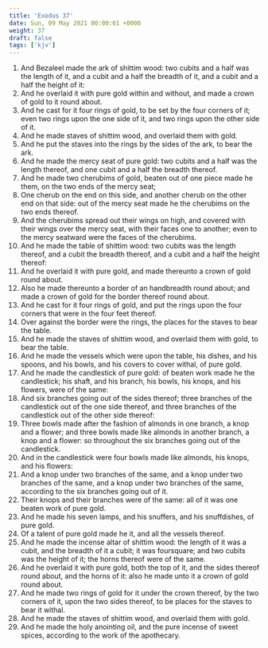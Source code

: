 ```yaml
---
title: 'Exodus 37'
date: Sun, 09 May 2021 00:00:01 +0000
weight: 37
draft: false
tags: ['kjv'] 
---
```


1. And Bezaleel made the ark of shittim wood: two cubits and a half was the length of it, and a cubit and a half the breadth of it, and a cubit and a half the height of it:
2. And he overlaid it with pure gold within and without, and made a crown of gold to it round about.
3. And he cast for it four rings of gold, to be set by the four corners of it; even two rings upon the one side of it, and two rings upon the other side of it.
4. And he made staves of shittim wood, and overlaid them with gold.
5. And he put the staves into the rings by the sides of the ark, to bear the ark.
6. And he made the mercy seat of pure gold: two cubits and a half was the length thereof, and one cubit and a half the breadth thereof.
7. And he made two cherubims of gold, beaten out of one piece made he them, on the two ends of the mercy seat;
8. One cherub on the end on this side, and another cherub on the other end on that side: out of the mercy seat made he the cherubims on the two ends thereof.
9. And the cherubims spread out their wings on high, and covered with their wings over the mercy seat, with their faces one to another; even to the mercy seatward were the faces of the cherubims.
10. And he made the table of shittim wood: two cubits was the length thereof, and a cubit the breadth thereof, and a cubit and a half the height thereof:
11. And he overlaid it with pure gold, and made thereunto a crown of gold round about.
12. Also he made thereunto a border of an handbreadth round about; and made a crown of gold for the border thereof round about.
13. And he cast for it four rings of gold, and put the rings upon the four corners that were in the four feet thereof.
14. Over against the border were the rings, the places for the staves to bear the table.
15. And he made the staves of shittim wood, and overlaid them with gold, to bear the table.
16. And he made the vessels which were upon the table, his dishes, and his spoons, and his bowls, and his covers to cover withal, of pure gold.
17. And he made the candlestick of pure gold: of beaten work made he the candlestick; his shaft, and his branch, his bowls, his knops, and his flowers, were of the same:
18. And six branches going out of the sides thereof; three branches of the candlestick out of the one side thereof, and three branches of the candlestick out of the other side thereof:
19. Three bowls made after the fashion of almonds in one branch, a knop and a flower; and three bowls made like almonds in another branch, a knop and a flower: so throughout the six branches going out of the candlestick.
20. And in the candlestick were four bowls made like almonds, his knops, and his flowers:
21. And a knop under two branches of the same, and a knop under two branches of the same, and a knop under two branches of the same, according to the six branches going out of it.
22. Their knops and their branches were of the same: all of it was one beaten work of pure gold.
23. And he made his seven lamps, and his snuffers, and his snuffdishes, of pure gold.
24. Of a talent of pure gold made he it, and all the vessels thereof.
25. And he made the incense altar of shittim wood: the length of it was a cubit, and the breadth of it a cubit; it was foursquare; and two cubits was the height of it; the horns thereof were of the same.
26. And he overlaid it with pure gold, both the top of it, and the sides thereof round about, and the horns of it: also he made unto it a crown of gold round about.
27. And he made two rings of gold for it under the crown thereof, by the two corners of it, upon the two sides thereof, to be places for the staves to bear it withal.
28. And he made the staves of shittim wood, and overlaid them with gold.
29. And he made the holy anointing oil, and the pure incense of sweet spices, according to the work of the apothecary.
